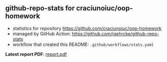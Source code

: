 ## github-repo-stats for craciunoiuc/oop-homework

- statistics for repository https://github.com/craciunoiuc/oop-homework
- managed by GitHub Action: https://github.com/jgehrcke/github-repo-stats
- workflow that created this README: `.github/workflows/stats.yaml`

**Latest report PDF**: [report.pdf](https://github.com/craciunoiuc/acs-homework-index/raw/repo_stats/craciunoiuc/oop-homework/latest-report/report.pdf)

